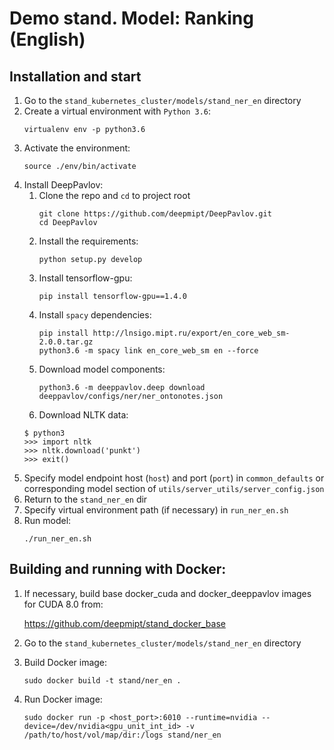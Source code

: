 # Demo stand. Model: Ranking (English)

## Installation and start
1. Go to the `stand_kubernetes_cluster/models/stand_ner_en` directory
2. Create a virtual environment with `Python 3.6`:
    ```
    virtualenv env -p python3.6
    ```
3. Activate the environment:
    ```
    source ./env/bin/activate
    ```
4. Install DeepPavlov:
    1. Clone the repo and `cd` to project root
        ```
        git clone https://github.com/deepmipt/DeepPavlov.git
        cd DeepPavlov
        ```
    2. Install the requirements:
        ```
        python setup.py develop
        ```
    3. Install tensorflow-gpu:
        ```
        pip install tensorflow-gpu==1.4.0
        ```
    3. Install `spacy` dependencies:
        ```
        pip install http://lnsigo.mipt.ru/export/en_core_web_sm-2.0.0.tar.gz
        python3.6 -m spacy link en_core_web_sm en --force
        ```
    4. Download model components:
        ```
        python3.6 -m deeppavlov.deep download deeppavlov/configs/ner/ner_ontonotes.json
        ```
    5. Download NLTK data:
    ```
    $ python3
    >>> import nltk
    >>> nltk.download('punkt')
    >>> exit()
    ```
5. Specify model endpoint host (`host`) and port (`port`) in `common_defaults` or corresponding model section of `utils/server_utils/server_config.json`
6. Return to the `stand_ner_en` dir
7. Specify virtual environment path (if necessary) in `run_ner_en.sh`
8. Run model:
    ```
    ./run_ner_en.sh
    ```

## Building and running with Docker:
1. If necessary, build base docker_cuda and docker_deeppavlov images for CUDA 8.0 from:

   https://github.com/deepmipt/stand_docker_base
  
2. Go to the `stand_kubernetes_cluster/models/stand_ner_en` directory

3. Build Docker image:
   ```
   sudo docker build -t stand/ner_en .
   ```
4. Run Docker image:
   ```
   sudo docker run -p <host_port>:6010 --runtime=nvidia --device=/dev/nvidia<gpu_unit_int_id> -v /path/to/host/vol/map/dir:/logs stand/ner_en
   ```